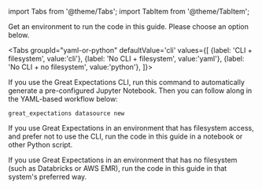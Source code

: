 import Tabs from '@theme/Tabs';
import TabItem from '@theme/TabItem';

Get an environment to run the code in this guide. Please choose an option below.

<Tabs
  groupId="yaml-or-python"
  defaultValue='cli'
  values={[
  {label: 'CLI + filesystem', value:'cli'},
  {label: 'No CLI + filesystem', value:'yaml'},
  {label: 'No CLI + no filesystem', value:'python'},
  ]}>
  <TabItem value="cli">

If you use the Great Expectations CLI, run this command to automatically generate a pre-configured Jupyter Notebook. Then you can follow along in the YAML-based workflow below:

```console
great_expectations datasource new
```

</TabItem>
<TabItem value="yaml">

If you use Great Expectations in an environment that has filesystem access, and prefer not to use the CLI, run the code in this guide in a notebook or other Python script.

</TabItem>
<TabItem value="python">

If you use Great Expectations in an environment that has no filesystem (such as Databricks or AWS EMR), run the code in this guide in that system's preferred way.

</TabItem>

</Tabs>
